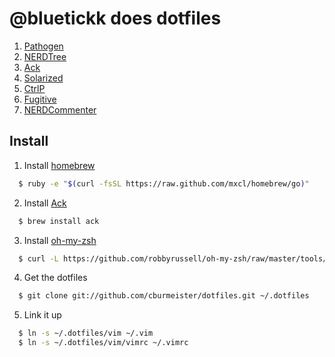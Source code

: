 # @bluetickk does dotfiles

1. [Pathogen](https://github.com/tpope/vim-pathogen)
2. [NERDTree](https://github.com/scrooloose/nerdtree)
2. [Ack](https://github.com/mileszs/ack.vim)
3. [Solarized](https://github.com/altercation/vim-colors-solarized)
4. [CtrlP](https://github.com/kien/ctrlp.vim)
5. [Fugitive](https://github.com/tpope/vim-fugitive)
6. [NERDCommenter](https://github.com/scrooloose/nerdcommenter)

## Install

1. Install [homebrew](http://mxcl.github.com/homebrew/)

  ```bash
    $ ruby -e "$(curl -fsSL https://raw.github.com/mxcl/homebrew/go)" 
  ```

2. Install [Ack](https://github.com/mileszs/ack.vim)

  ```bash
    $ brew install ack
  ```

3. Install [oh-my-zsh](https://github.com/robbyrussell/oh-my-zsh)

  ```bash
    $ curl -L https://github.com/robbyrussell/oh-my-zsh/raw/master/tools/install.sh | sh
  ```

4. Get the dotfiles

  ```bash
    $ git clone git://github.com/cburmeister/dotfiles.git ~/.dotfiles
  ```

5. Link it up

  ```bash
    $ ln -s ~/.dotfiles/vim ~/.vim
    $ ln -s ~/.dotfiles/vim/vimrc ~/.vimrc
  ```
